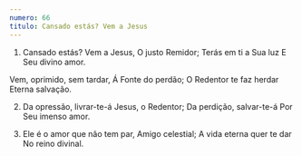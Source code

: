 ```yaml
---
numero: 66
titulo: Cansado estás? Vem a Jesus
---
```

1. Cansado estás?
Vem a Jesus,
O justo Remidor;
Terás em ti a Sua luz
E Seu divino amor.

Vem, oprimido, sem tardar,
Á Fonte do perdão;
O Redentor te faz herdar
Eterna salvação.

2. Da opressão, livrar-te-á
Jesus, o Redentor;
Da perdição, salvar-te-á
Por Seu imenso amor.

3. Ele é o amor que não tem par,
Amigo celestial;
A vida eterna quer te dar
No reino divinal.
